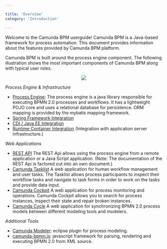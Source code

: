 ```yaml
---

title: 'Overview'
category: 'Introduction'

---
```



Welcome to the Camunda BPM userguide! Camunda BPM is a Java-based framework for process automation. This document provides information about the features provided by Camunda BPM platform.

Camunda BPM is built around the process engine component. The following illustration shows the most important components of Camunda BPM along with typical user roles.

<center>
  <img class="img-responsive" src="ref:asset:/assets/img/architecture-overview.png"/>
</center>

*Process Engine & Infrastructure*

*   [Process Engine](ref:#process-engine): The process engine is a java library responsible for executing BPMN 2.0 processes and workflows. It has a lightweight POJO core and uses a relational database for persistence. ORM mapping is provided by the mybatis mapping framework.
*   [Spring Framework Integration](ref:#spring-framework-integration)
*   [CDI / Java EE Integration](ref:#cdi-and-java-ee-integration)
*   [Runtime Container Integration](ref:#runtime-container-integration) (Integration with application server infrastructure.)

*Web Applications*

*   [REST API](ref:/api-references/rest/) The REST Api allows using the process engine from a remote application or a Java Script application. (Note: The documentation of the REST Api is factored out into an own document.)
*   [Camunda Tasklist](ref:#tasklist) A web application for human workflow management and user tasks. The Tasklist allows process participants to inspect their workflow tasks and navigate to task forms in order to work on the tasks and provide data input.
*   [Camunda Cockpit](ref:#cockpit) A web application for process monitoring and operations. Camunda Cockpit allows you to search for process instances, inspect their state and repair broken instances.
*   [Camunda Cycle](ref:#cycle) A web application for synchronizing BPMN 2.0 process models between different modeling tools and modelers.

*Additional Tools*

*   [Camunda Modeler](http://camunda.org/features/modeler.html): eclipse plugin for process modeling.
*   [camunda-bpmn.js](https://github.com/camunda/camunda-bpmn.js): javascript framework for parsing, rendering and executing BPMN 2.0 from XML source.
